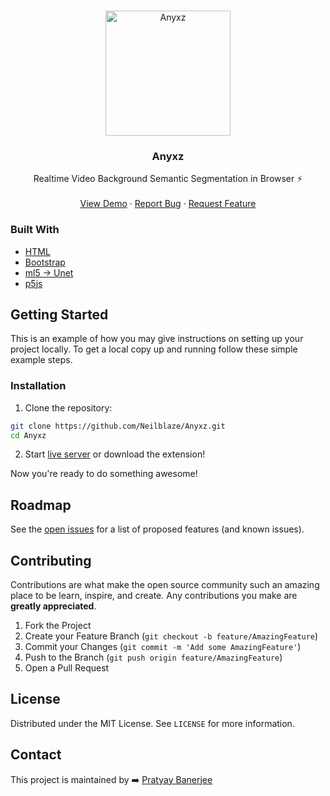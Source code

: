 <br />
<p align="center">
  <a href="https://anyxz.vercel.app">
    <img src="https://raw.githubusercontent.com/Neilblaze/Anyxz/master/assets/favicon.png" width="200px" alt="Anyxz" >
  </a>
  <h3 align="center">Anyxz</h3>

  <p align="center">
    Realtime Video Background Semantic Segmentation in Browser ⚡
    <br />
    <br />
    <a href="https://anyxz.vercel.app">View Demo</a>
    ·
    <a href="https://github.com/Neilblaze/Anyxz/issues/new/choose">Report Bug</a>
    ·
    <a href="https://github.com/Neilblaze/Anyxz/issues">Request Feature</a>
  </p>
</p>


### Built With

* [HTML](https://www.w3schools.com/html/)
* [Bootstrap](https://getbootstrap.com/docs/3.4/javascript/)
* [ml5 -> Unet](https://ml5js.org/reference/api-unet/)
* [p5js](https://p5js.org/)


<!-- GETTING STARTED -->
## Getting Started

This is an example of how you may give instructions on setting up your project locally.
To get a local copy up and running follow these simple example steps.

### Installation

1. Clone the repository:

```bash
git clone https://github.com/Neilblaze/Anyxz.git
cd Anyxz
```

2. Start [live server](https://stackoverflow.com/questions/43807041/live-reload-refresh-solution-for-html-css-in-2017) or download the extension!

Now you're ready to do something awesome!



<!-- ROADMAP -->
## Roadmap

See the [open issues](https://github.com/Neilblaze/Anyxz/issues) for a list of proposed features (and known issues).



<!-- CONTRIBUTING -->
## Contributing

Contributions are what make the open source community such an amazing place to be learn, inspire, and create. Any contributions you make are **greatly appreciated**.

1. Fork the Project
2. Create your Feature Branch (`git checkout -b feature/AmazingFeature`)
3. Commit your Changes (`git commit -m 'Add some AmazingFeature'`)
4. Push to the Branch (`git push origin feature/AmazingFeature`)
5. Open a Pull Request



<!-- LICENSE -->
## License

Distributed under the MIT License. See `LICENSE` for more information.


<!-- CONTACT -->
## Contact

This project is maintained by ➡️  [Pratyay Banerjee](https://github.com/Neilblaze)

